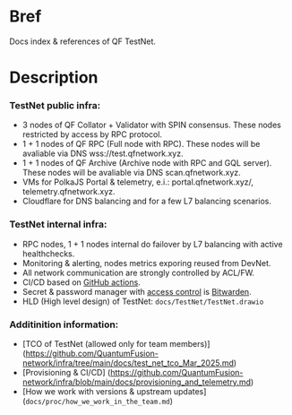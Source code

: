 # Bref

Docs index & references of QF TestNet.

# Description

### TestNet public infra:
- 3 nodes of QF Collator + Validator with SPIN consensus. These nodes restricted by access by RPC protocol.
- 1 + 1 nodes of QF RPC (Full node with RPC). These nodes will be avaliable via DNS wss://test.qfnetwork.xyz.
- 1 + 1 nodes of QF Archive (Archive node with RPC and GQL server). These nodes will be avaliable via DNS scan.qfnetwork.xyz.
- VMs for PolkaJS Portal & telemetry, e.i.: portal.qfnetwork.xyz/, telemetry.qfnetwork.xyz.
- Cloudflare for DNS balancing and for a few L7 balancing scenarios.

### TestNet internal infra:
- RPC nodes, 1 + 1 nodes internal do failover by L7 balancing with active healthchecks.
- Monitoring & alerting, nodes metrics exporing reused from DevNet.
- All network communication are strongly controlled by ACL/FW.
- CI/CD based on [GitHub actions](https://github.com/QuantumFusion-network/infra/blob/main/docs/provisioning_and_telemetry.md).
- Secret & password manager with [access control](https://github.com/QuantumFusion-network/infra/blob/main/docs/key_management_basic.md) is [Bitwarden](https://bitwarden.com).
- HLD (High level design) of TestNet: `docs/TestNet/TestNet.drawio`

### Additinition information:
- [TCO of TestNet (allowed only for team members)] (https://github.com/QuantumFusion-network/infra/tree/main/docs/test_net_tco_Mar_2025.md)
- [Provisioning & CI/CD] (https://github.com/QuantumFusion-network/infra/blob/main/docs/provisioning_and_telemetry.md)
- [How we work with versions & upstream updates] (`docs/proc/how_we_work_in_the_team.md`)

